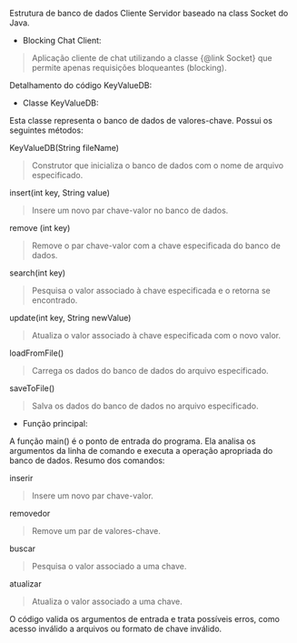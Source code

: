 Estrutura de banco de dados Cliente Servidor baseado na class Socket do Java.

- Blocking Chat Client:
> Aplicação cliente de chat utilizando a classe {@link Socket} que permite apenas requisições bloqueantes (blocking).

Detalhamento do código KeyValueDB:

- Classe KeyValueDB:

Esta classe representa o banco de dados de valores-chave. Possui os seguintes métodos:

KeyValueDB(String fileName)
> Construtor que inicializa o banco de dados com o nome de arquivo especificado.

insert(int key, String value)
> Insere um novo par chave-valor no banco de dados.

remove (int key)
> Remove o par chave-valor com a chave especificada do banco de dados.

search(int key)
> Pesquisa o valor associado à chave especificada e o retorna se encontrado.

update(int key, String newValue)
> Atualiza o valor associado à chave especificada com o novo valor.

loadFromFile()
> Carrega os dados do banco de dados do arquivo especificado.

saveToFile()
> Salva os dados do banco de dados no arquivo especificado.

- Função principal:

A função main() é o ponto de entrada do programa. Ela analisa os argumentos da linha de comando e executa a operação apropriada do banco de dados. Resumo dos comandos:

inserir
> Insere um novo par chave-valor.

removedor
> Remove um par de valores-chave.

buscar
> Pesquisa o valor associado a uma chave.

atualizar
> Atualiza o valor associado a uma chave.

O código valida os argumentos de entrada e trata possíveis erros, como acesso inválido a arquivos ou formato de chave inválido.
